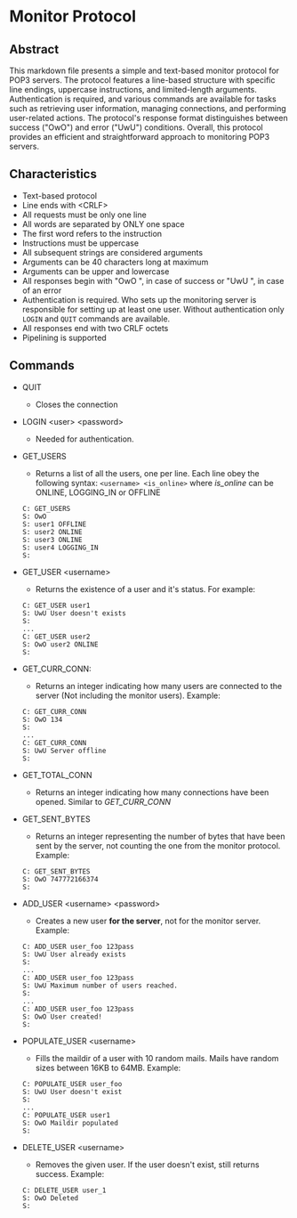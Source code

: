 # Monitor Protocol
## Abstract
This markdown file presents a simple and text-based monitor protocol for POP3 servers. The protocol features a line-based structure with specific line endings, uppercase instructions, and limited-length arguments. Authentication is required, and various commands are available for tasks such as retrieving user information, managing connections, and performing user-related actions. The protocol's response format distinguishes between success ("OwO") and error ("UwU") conditions. Overall, this protocol provides an efficient and straightforward approach to monitoring POP3 servers.
## Characteristics
- Text-based protocol
- Line ends with \<CRLF>
- All requests must be only one line
- All words are separated by ONLY one space
- The first word refers to the instruction
- Instructions must be uppercase
- All subsequent strings are considered arguments
- Arguments can be 40 characters long at maximum
- Arguments can be upper and lowercase
- All responses begin with "OwO ", in case of success or "UwU ", in case of an error
- Authentication is required. Who sets up the monitoring server is responsible for setting up at least one user. Without authentication only `LOGIN` and `QUIT` commands are available.
- All responses end with two CRLF octets
- Pipelining is supported
## Commands
- QUIT
	- Closes the connection
- LOGIN \<user> \<password>
	- Needed for authentication. 
- GET_USERS
	- Returns a list of all the users, one per line. Each line obey the following syntax: `<username> <is_online>` where *is_online* can be ONLINE, LOGGING_IN or OFFLINE
	```
	C: GET_USERS
 	S: OwO
	S: user1 OFFLINE
 	S: user2 ONLINE
 	S: user3 ONLINE
 	S: user4 LOGGING_IN
	S:
 	```
- GET_USER \<username>
	- Returns the existence of a user and it's status. For example:
	```
	C: GET_USER user1
	S: UwU User doesn't exists
	S:
	...
	C: GET_USER user2
	S: OwO user2 ONLINE
	S:
	```
- GET_CURR_CONN:
	- Returns an integer indicating how many users are connected to the server (Not including the monitor users).
	Example:
	```
	C: GET_CURR_CONN
	S: OwO 134
	S:
	...
	C: GET_CURR_CONN
	S: UwU Server offline
	S:
	```
- GET_TOTAL_CONN
	- Returns an integer indicating how many connections have been opened. Similar to *GET_CURR_CONN*

- GET_SENT_BYTES
	- Returns an integer representing the number of bytes that have been sent by the server, not counting the one from the monitor protocol.
	Example:
	```
	C: GET_SENT_BYTES
	S: OwO 747772166374
	S:
	```
- ADD_USER \<username> \<password>
	- Creates a new user **for the server**, not for the monitor server. 
	Example:
	```
	C: ADD_USER user_foo 123pass
	S: UwU User already exists
	S:
	...
	C: ADD_USER user_foo 123pass
	S: UwU Maximum number of users reached.
	S:
	...
	C: ADD_USER user_foo 123pass
	S: OwO User created!
	S:
	``` 
 - POPULATE_USER \<username>
	 - Fills the maildir of a user with 10 random mails. Mails have random sizes between 16KB to 64MB.
	 Example:
	```
	C: POPULATE_USER user_foo
	S: UwU User doesn't exist
	S:
	...
	C: POPULATE_USER user1
	S: OwO Maildir populated
	S:
	```
 - DELETE_USER \<username>
	 - Removes the given user. If the user doesn't exist, still returns success.
	 Example:
	```
	C: DELETE_USER user_1
	S: OwO Deleted
	S:
	```
